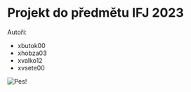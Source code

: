 # Projekt do předmětu IFJ 2023

Autoři:

- xbutok00
- xhobza03
- xvalko12
- xvsete00

![Pes!](https://placedog.net/500?random)
